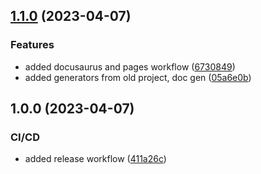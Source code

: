 ## [1.1.0](https://github.com/nxfullstack/style-lib/compare/v1.0.0...v1.1.0) (2023-04-07)

### Features

- added docusaurus and pages workflow ([6730849](https://github.com/nxfullstack/style-lib/commit/6730849d9e1b7d25312cc5786dc38067aa5c742a))
- added generators from old project, doc gen ([05a6e0b](https://github.com/nxfullstack/style-lib/commit/05a6e0b02ff7b7b6ef4e74530bc4f562cbbd8a5c))

## 1.0.0 (2023-04-07)

### CI/CD

- added release workflow ([411a26c](https://github.com/nxfullstack/style-lib/commit/411a26c95c088a5efe0b676293086d48eb7cf215))
